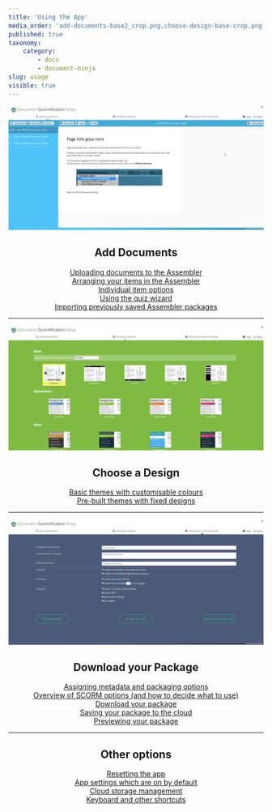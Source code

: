 ```yaml
---
title: 'Using the App'
media_order: 'add-documents-base2_crop.png,choose-design-base-crop.png,download-package-base-crop.png'
published: true
taxonomy:
    category:
        - docs
        - document-ninja
slug: usage
visible: true
---
```


![Add Documents](add-documents-base2_crop.png?resize=600,293)

<h2 style = "text-align: center;">Add Documents</h2>

<p style = "text-align: center;">
	<a href="add-documents/uploading-documents">Uploading documents to the Assembler</a><br>
	<a href="add-documents/arranging-items">Arranging your items in the Assembler</a><br>
	<a href="add-documents/item-options">Individual item options</a><br>
	<a href="add-documents/quiz-wizard">Using the quiz wizard</a><br>
	<a href="add-documents/importing-packages">Importing previously saved Assembler packages</a>
</p>

---

![Choose a Design](choose-design-base-crop.png?resize=600,293)

<h2 style = "text-align: center;">Choose a Design</h2>

<p style = "text-align: center;">
	<a href="choose-design/basic-themes">Basic themes with customisable colours</a><br>
    <a href="choose-design/prebuilt-themes">Pre-built themes with fixed designs</a>
</p>

---

![Download your Package](download-package-base-crop.png?resize=600,293)

<h2 style = "text-align: center;">Download your Package</h2>

<p style = "text-align: center;">
	<a href="publishing-your-package/metadata">Assigning metadata and packaging options</a><br>
	<a href="publishing-your-package/scorm-settings">Overview of SCORM options (and how to decide what to use)</a><br>
	<a href="publishing-your-package/download-zip">Download your package</a><br>
	<a href="publishing-your-package/save-to-cloud">Saving your package to the cloud</a><br>
    <a href="publishing-your-package/preview-package">Previewing your package</a>
</p>

---

<h2 style = "text-align: center;">Other options</h2>

<p style = "text-align: center;">
	<a href="other/reset">Resetting the app</a><br>
    <a href="other/app-defaults">App settings which are on by default</a><br>
    <a href="other/cloud-management">Cloud storage management</a><br>
    <a href="other/shortcuts">Keyboard and other shortcuts</a>
</p>